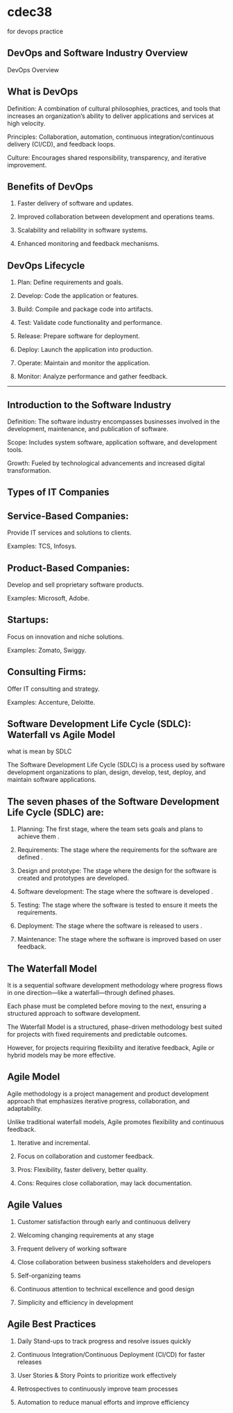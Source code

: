 # cdec38
for devops practice

DevOps and Software Industry Overview
-----------------------------------------------

DevOps Overview

What is DevOps
-----------------------------

Definition: A combination of cultural philosophies, practices, and tools that increases an organization’s ability to deliver applications and services at high velocity.

Principles: Collaboration, automation, continuous integration/continuous delivery (CI/CD), and feedback loops.

Culture: Encourages shared responsibility, transparency, and iterative improvement.

Benefits of DevOps
-----------------------
1. Faster delivery of software and updates.

2. Improved collaboration between development and operations teams.
   
3. Scalability and reliability in software systems.
   
4. Enhanced monitoring and feedback mechanisms.

DevOps Lifecycle
----------------------------
1. Plan: Define requirements and goals.
   
2. Develop: Code the application or features.
   
3. Build: Compile and package code into artifacts.
   
4. Test: Validate code functionality and performance.
   
5. Release: Prepare software for deployment.
   
6. Deploy: Launch the application into production.
   
7. Operate: Maintain and monitor the application.
   
8. Monitor: Analyze performance and gather feedback.


---------------------------------------------------------------------------------


Introduction to the Software Industry
------------------------------------------------------

Definition: The software industry encompasses businesses involved in the development, maintenance, and publication of software.

Scope: Includes system software, application software, and development tools.

Growth: Fueled by technological advancements and increased digital transformation.

Types of IT Companies
--------------------------------

Service-Based Companies:
---------------------------
Provide IT services and solutions to clients.

Examples: TCS, Infosys.

Product-Based Companies:
--------------------------------
Develop and sell proprietary software products.

Examples: Microsoft, Adobe.

Startups:
-------------------
Focus on innovation and niche solutions.

Examples: Zomato, Swiggy.

Consulting Firms:
----------------------------------
Offer IT consulting and strategy.

Examples: Accenture, Deloitte.

Software Development Life Cycle (SDLC): Waterfall vs Agile Model
--------------------------------------------------------------------------
what is mean by SDLC

The Software Development Life Cycle (SDLC) is a process used by software development organizations to plan, design, develop, test, deploy, and maintain software applications.



The seven phases of the Software Development Life Cycle (SDLC) are:
-------------------------------------------------------------------------

1. Planning: The first stage, where the team sets goals and plans to achieve them .
   
2. Requirements: The stage where the requirements for the software are defined .
   
3. Design and prototype: The stage where the design for the software is created and prototypes are developed. 
   
4. Software development: The stage where the software is developed .
    
5. Testing: The stage where the software is tested to ensure it meets the requirements.
    
6. Deployment: The stage where the software is released to users .
   
7. Maintenance: The stage where the software is improved based on user feedback.
   
   


The Waterfall Model
--------------------------
It is a sequential software development methodology where progress flows in one direction—like a waterfall—through defined phases. 

Each phase must be completed before moving to the next, ensuring a structured approach to software development.

The Waterfall Model is a structured, phase-driven methodology best suited for projects with fixed requirements and predictable outcomes.

However, for projects requiring flexibility and iterative feedback, Agile or hybrid models may be more effective.

Agile Model
---------------------
Agile methodology is a project management and product development approach that emphasizes iterative progress, collaboration, and adaptability. 

Unlike traditional waterfall models, Agile promotes flexibility and continuous feedback.

1. Iterative and incremental.
   
2. Focus on collaboration and customer feedback.
   
3. Pros: Flexibility, faster delivery, better quality.
   
4. Cons: Requires close collaboration, may lack documentation.

Agile Values
---------------------------
1. Customer satisfaction through early and continuous delivery

2. Welcoming changing requirements at any stage

3. Frequent delivery of working software

4. Close collaboration between business stakeholders and developers

5. Self-organizing teams

6. Continuous attention to technical excellence and good design

7. Simplicity and efficiency in development



Agile Best Practices
-------------------------------------
1. Daily Stand-ups to track progress and resolve issues quickly
   
2. Continuous Integration/Continuous Deployment (CI/CD) for faster releases
   
3. User Stories & Story Points to prioritize work effectively
   
4. Retrospectives to continuously improve team processes
   
5. Automation to reduce manual efforts and improve efficiency

